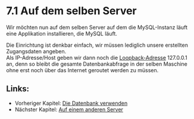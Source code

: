 # 7.1 Auf dem selben Server

Wir möchten nun auf dem selben Server auf dem die MySQL-Instanz läuft eine Applikation installieren, die MySQL läuft.

Die Einrichtung ist denkbar einfach, wir müssen lediglich unsere erstellten Zugangsdaten angeben.  
Als IP-Adresse/Host geben wir dann noch die [Loopback-Adresse](https://de.wikipedia.org/wiki/Loopback) 127.0.0.1 an, denn so bleibt die gesamte Datenbankabfrage in der selben Maschine ohne erst noch über das Internet geroutet werden zu müssen.

## Links:

* Vorheriger Kapitel: [Die Datenbank verwenden](/die-datenbank-verwenden.md)
* Nächster Kapitel: [Auf einem anderen Server](/auf-einem-anderen-server.md)



